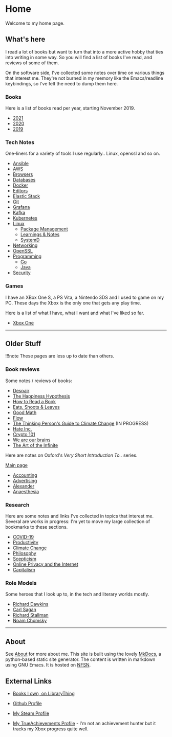 # Home

Welcome to my home page.

## What's here

I read a lot of books but want to turn that into a more active hobby that ties
into writing in some way. So you will find a list of books I've read, and
reviews of some of them.

On the software side, I've collected some notes over time on various things that
interest me. They're not burned in my memory like the Emacs/readline
keybindings, so I've felt the need to dump them here.

### Books

Here is a list of books read per year, starting November 2019.

- [2021](books/2021.md)
- [2020](books/2020.md)
- [2019](books/2019.md)

### Tech Notes

One-liners for a variety of tools I use regularly.. Linux, openssl and
so on.

- [Ansible](notes/ansible.md)
- [AWS](notes/aws.md)
- [Browsers](notes/browsers.md)
- [Databases](notes/databases.md)
- [Docker](notes/docker.md)
- [Editors](notes/editors.md)
- [Elastic Stack](notes/elastic.md)
- [Git](notes/git.md)
- [Grafana](notes/grafana.md)
- [Kafka](notes/kafka.md)
- [Kubernetes](notes/k8s.md)
- [Linux](notes/linux/index.md)
    - [Package Management](notes/linux/package-management.md)
    - [Learnings & Notes](notes/linux/learnings-and-notes.md)
    - [SystemD](notes/linux/systemd.md)
- [Networking](notes/networking.md)
- [OpenSSL](notes/openssl.md)
- [Programming](notes/programming/index.md)
    - [Go](notes/programming/go.md)
    - [Java](notes/programming/java.md)
- [Security](notes/security.md)

### Games

I have an XBox One S, a PS Vita, a Nintendo 3DS and I used to game on my PC.
These days the Xbox is the only one that gets any play time.

Here is a list of what I have, what I want and what I've liked so far.

- [Xbox One](games/xboxone.md)

---

## Older Stuff

!!!note
    These pages are less up to date than others. 

### Book reviews

Some notes / reviews of books:

- [Despair](books/reviews/despair.md)
- [The Happiness Hypothesis](books/reviews/happiness.md)
- [How to Read a Book](books/reviews/how-to-read-a-book.md)
- [Eats, Shoots & Leaves](books/reviews/eats-shoots-leaves.md)
- [Good Math](books/reviews/good-math.md)
- [Flow](books/reviews/flow.md)
- [The Thinking Person's Guide to Climate Change](books/reviews/thinking-climate-change.md) (IN PROGRESS)
- [Hate Inc.](books/reviews/hate-inc.md)
- [Crypto 101](books/reviews/crypto101.md)
- [We are our brains](books/reviews/we-are-our-brains.md)
- [The Art of the Infinite](books/reviews/the-art-of-the-infinite.md)

Here are notes on Oxford's *Very Short Introduction To..* series.

[Main page](books/intro/index.md)

- [Accounting](books/intro/accounting.md)
- [Advertising](books/intro/advertising.md)
- [Alexander](books/intro/alexander.md)
- [Anaesthesia](books/intro/anaesthesia.md)

### Research

Here are some notes and links I've collected in topics that interest me. Several
are works in progress: I'm yet to move my large collection of bookmarks to these
sections.

- [COVID-19](research/covid-19.md)
- [Productivity](research/productivity.md)
- [Climate Change](research/climate-change.md)
- [Philosophy](research/philosophy.md)
- [Scepticism](research/scepticism.md)
- [Online Privacy and the Internet](research/privacy-internet.md)
- [Capitalism](research/capitalism.md)

### Role Models

Some heroes that I look up to, in the tech and literary worlds mostly.

- [Richard Dawkins](heroes/dawkins.md)
- [Carl Sagan](heroes/sagan.md)
- [Richard Stallman](heroes/stallman.md)
- [Noam Chomsky](heroes/chomsky.md)

---

## About

See [About](about.md) for more about me. This site is built using the
lovely [MkDocs](http://www.mkdocs.org), a python-based static site
generator. The content is written in markdown using GNU Emacs. It is
hosted on [NFSN](https://nearlyfreespeech.net).

## External Links

- [Books I own, on LibraryThing](https://www.librarything.com/catalog/indeliblestamp)

- [Github Profile](https://github.com/arunsrin/)

- [My Steam Profile](https://steamcommunity.com/id/indeliblestamp)

- [My TrueAchievements
Profile](https://www.trueachievements.com/gamer/arunsrin) - I'm not an
achievement hunter but it tracks my Xbox progress quite well.
